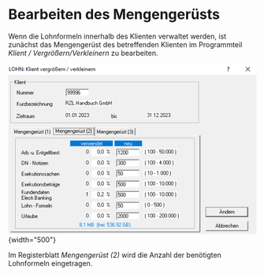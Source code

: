 # Bearbeiten des Mengengerüsts

Wenn die Lohnformeln innerhalb des Klienten verwaltet werden, ist zunächst das Mengen­gerüst des betreffenden Klienten im Programmteil *Klient / Vergrößern/Verkleinern* zu bearbeiten.

![Image](<img/image373.png>){width="500"}

Im Registerblatt *Mengengerüst (2)* wird die Anzahl der benötigten Lohnformeln eingetragen.